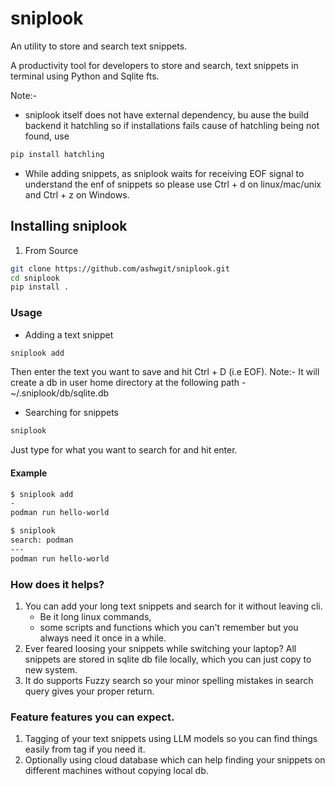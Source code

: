 # sniplook 
An utility to store and search text snippets.

A productivity tool for developers to store and search, text snippets in terminal using Python and Sqlite fts.

Note:- 
- sniplook itself does not have external dependency, bu ause the build backend it hatchling so if installations fails cause of hatchling being not found, use 

```bash
pip install hatchling
```
- While adding snippets, as sniplook waits for receiving EOF signal to understand the enf of snippets so please use Ctrl + d on linux/mac/unix and Ctrl + z on Windows.

## Installing sniplook
1. From Source 

```bash
git clone https://github.com/ashwgit/sniplook.git
cd sniplook
pip install .
```

### Usage
- Adding a text snippet 
```bash
sniplook add 
```
Then enter the text you want to save and hit Ctrl + D (i.e EOF). 
Note:- It will create a db in user home directory at the following path - ~/.sniplook/db/sqlite.db


- Searching for snippets
```bash
sniplook
```
Just type for what you want to search for and hit enter. 

#### Example 
```bash
$ sniplook add 
-
podman run hello-world 

$ sniplook
search: podman 
---
podman run hello-world

```

### How does it helps?  

1. You can add your long text snippets and search for it without leaving cli. 
    - Be it long linux commands, 
    - some scripts and functions which you can't remember but you always need it once in a while.
2. Ever feared loosing your snippets while switching your laptop? All snippets are stored in sqlite db file locally, which you can just copy to new system. 
3. It do supports Fuzzy search so your minor spelling mistakes in search query gives your proper return.

### Feature features you can expect. 
1. Tagging of your text snippets using LLM models so you can find things easily from tag if you need it.
2. Optionally using cloud database which can help finding your snippets on different machines without copying local db.


